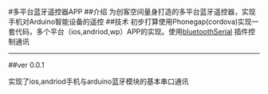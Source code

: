 #多平台蓝牙遥控器APP
##介绍
为创客空间量身打造的多平台蓝牙遥控器，实现手机对Arduino智能设备的遥控
##技术 
初步打算使用Phonegap(cordova)实现一套代码，多个平台（ios,andriod,wp）APP的实现。使用[bluetoothSerial](https://github.com/don/BluetoothSerial)  插件控制通讯
  
 ______________________________
   
##ver 0.0.1  
 
 实现了ios,andriod手机与arduino蓝牙模块的基本串口通讯
